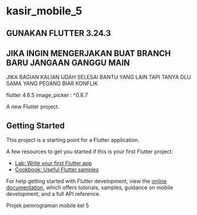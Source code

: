 # kasir_mobile_5
## GUNAKAN FLUTTER 3.24.3

## JIKA INGIN MENGERJAKAN BUAT BRANCH BARU JANGAAN GANGGU MAIN
JIKA BAGIAN KALIAN UDAH SELESAI BANTU YANG LAIN TAPI TANYA DLU SAMA YANG PEGANG BIAR KONFLIK

flutter 4.6.5
image_picker : ^0.8.7



A new Flutter project.

## Getting Started

This project is a starting point for a Flutter application.

A few resources to get you started if this is your first Flutter project:

- [Lab: Write your first Flutter app](https://docs.flutter.dev/get-started/codelab)
- [Cookbook: Useful Flutter samples](https://docs.flutter.dev/cookbook)

For help getting started with Flutter development, view the
[online documentation](https://docs.flutter.dev/), which offers tutorials,
samples, guidance on mobile development, and a full API reference.

Projek pemrograman mobile kel 5

